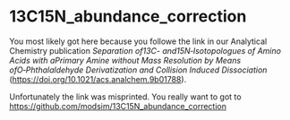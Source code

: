 # 13C15N_abundance_correction

You most likely got here because you followe the link in our Analytical Chemistry publication _Separation of13C- and15N‑Isotopologues of Amino Acids with aPrimary Amine without Mass Resolution by Means ofO‑Phthalaldehyde Derivatization and Collision Induced Dissociation_ (https://doi.org/10.1021/acs.analchem.9b01788). 

Unfortunately the link was misprinted. You really want to got to https://github.com/modsim/13C15N_abundance_correction
